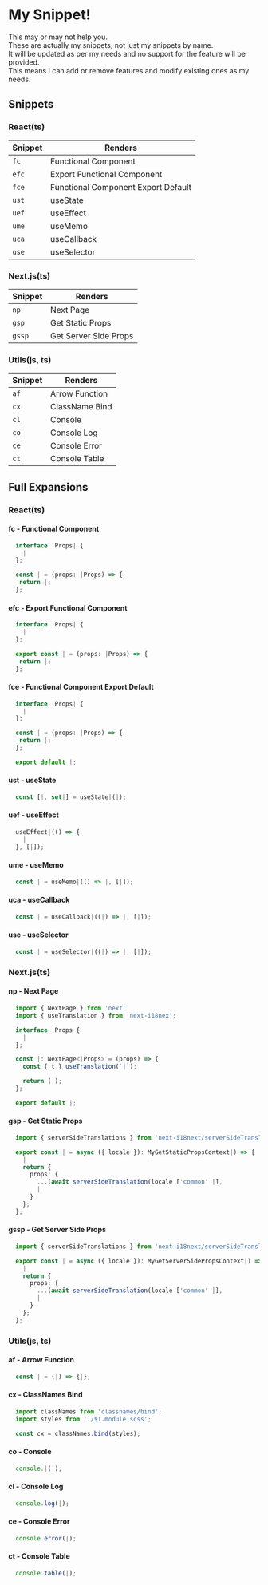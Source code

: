 # My Snippet!

This may or may not help you.\
These are actually my snippets, not just my snippets by name.\
It will be updated as per my needs and no support for the feature will be provided.\
This means I can add or remove features and modify existing ones as my needs.

## Snippets
### React(ts)
| Snippet | Renders                                          |
| ------- | ------------------------------------------------ |
| `fc`    | Functional Component                             |
| `efc`   | Export Functional Component                      |
| `fce`   | Functional Component Export Default              |
| `ust`   | useState                                         |
| `uef`   | useEffect                                        |
| `ume`   | useMemo                                          |
| `uca`   | useCallback                                      |
| `use`   | useSelector                                      |

### Next.js(ts)
| Snippet | Renders                                          |
| ------- | ------------------------------------------------ |
| `np`    | Next Page                                        |
| `gsp`   | Get Static Props                                 |
| `gssp`  | Get Server Side Props                            |

### Utils(js, ts)
| Snippet | Renders                                          |
| ------- | ------------------------------------------------ |
| `af`    | Arrow Function                                   |
| `cx`    | ClassName Bind                                   |
| `cl`    | Console                                          |
| `co`    | Console Log                                      |
| `ce`    | Console Error                                    |
| `ct`    | Console Table                                    |


## Full Expansions

### React(ts)
#### fc - Functional Component

```typescript
  interface |Props| {
    |
  };

  const | = (props: |Props) => {
   return |;
  };
```

#### efc - Export Functional Component

```typescript
  interface |Props| {
    |
  };

  export const | = (props: |Props) => {
   return |;
  };
```

#### fce - Functional Component Export Default

```typescript
  interface |Props| {
    |
  };

  const | = (props: |Props) => {
   return |;
  };

  export default |;
```

#### ust - useState

```typescript
  const [|, set|] = useState|(|);
```

#### uef - useEffect

```typescript
  useEffect|(() => {
    |
  }, [|]);
```

#### ume - useMemo

```typescript
  const | = useMemo|(() => |, [|]);
```

#### uca - useCallback

```typescript
  const | = useCallback|((|) => |, [|]);
```

#### use - useSelector

```typescript
  const | = useSelector|((|) => |, [|]);
```

### Next.js(ts)

#### np - Next Page

```typescript
  import { NextPage } from 'next'
  import { useTranslation } from 'next-i18nex';

  interface |Props {
    |
  };

  const |: NextPage<|Props> = (props) => {
    const { t } useTranslation(`|`);

    return (|);
  };

  export default |;
```

#### gsp - Get Static Props

```typescript
  import { serverSideTranslations } from 'next-i18next/serverSideTranslations';

  export const | = async ({ locale }): MyGetStaticPropsContext|) => {
    |
    return {
      props: {
        ...(await serverSideTranslation(locale ['common' |],
        |
      }
    };
  };
```

#### gssp - Get Server Side Props

```typescript
  import { serverSideTranslations } from 'next-i18next/serverSideTranslations';

  export const | = async ({ locale }): MyGetServerSidePropsContext|) => {
    |
    return {
      props: {
        ...(await serverSideTranslation(locale ['common' |],
        |
      }
    };
  };
```

### Utils(js, ts)

#### af - Arrow Function

```javascript
  const | = (|) => {|};
```

#### cx - ClassNames Bind

```javascript
  import classNames from 'classnames/bind';
  import styles from './$1.module.scss';

  const cx = classNames.bind(styles);
```

#### co - Console

```javascript
  console.|(|);
```

#### cl - Console Log

```javascript
  console.log(|);
```

#### ce - Console Error

```javascript
  console.error(|);
```

#### ct - Console Table

```javascript
  console.table(|);
```
